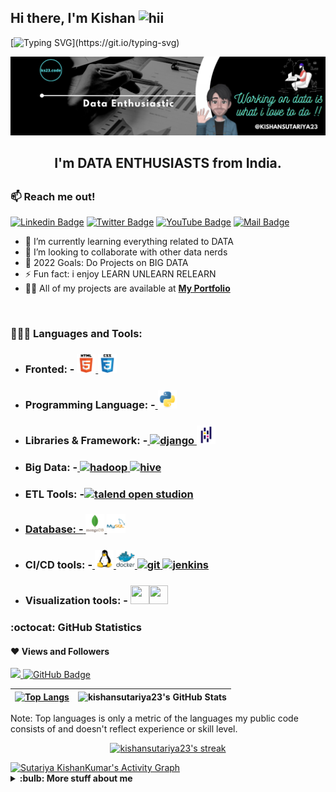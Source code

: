 ## Hi there, I'm Kishan  <img src="https://raw.githubusercontent.com/MartinHeinz/MartinHeinz/master/wave.gif" alt='hii' width="30px">

[![Typing SVG](https://readme-typing-svg.herokuapp.com?font=arial&color=3384B4&lines=Welcome+to+my+GitHub+...)](https://git.io/typing-svg)

 <img src="./images/githubreadme.png" alt="hi">
 
<h2 align="center"><strong>I'm DATA ENTHUSIASTS from India.</strong><h2>

 
<!-- **I'm DATA ENTHUSIASTS from India & business intelligence consultant at PwC and my passion resonates with my profession too. I enjoy exploring data to get insights and create an impactful story out of it.** -->
 
### :mailbox: Reach me out!

[![Linkedin Badge][linkedinbadge]][linkedin] [![Twitter Badge](https://img.shields.io/badge/-@ks23_code-1ca0f1?style=flat&labelColor=1ca0f1&logo=twitter&logoColor=white&link=https://twitter.com/quantumudit)][twitter]  [![YouTube Badge](https://img.shields.io/badge/-ks23%20code-e74c3c?style=flat&labelColor=e74c3c&logo=youtube&logoColor=white)][youtube] [![Mail Badge](https://img.shields.io/badge/-ks23.code@gmail.com-c0392b?style=flat&labelColor=c0392b&logo=gmail&logoColor=white)][gmail] 

- 🌱 I’m currently learning everything related to DATA
- 💞️ I’m looking to collaborate with other data nerds
- 🥅 2022 Goals: Do Projects on BIG DATA
- ⚡ Fun fact: i enjoy LEARN UNLEARN RELEARN
- 👨‍💻 All of my projects are available at **[My Portfolio](https://kishansutariya23.github.io)**


<br>

<h3 align="left">👨🏽‍💻 Languages and Tools:</h3>
<p align="left"> 

- ### Fronted: - <a href="#" target="_blank" rel="noreferrer"> <img src="https://raw.githubusercontent.com/devicons/devicon/master/icons/html5/html5-original-wordmark.svg" alt="html5" width="30" height="30"/> </a> <a href="#" target="_blank" rel="noreferrer"> <img src="https://raw.githubusercontent.com/devicons/devicon/master/icons/css3/css3-original-wordmark.svg" alt="css3" width="30" height="30"/> </a>
- ### Programming Language: -<a href="#" target="_blank" rel="noreferrer"> <img src="https://raw.githubusercontent.com/devicons/devicon/master/icons/python/python-original.svg" alt="python" width="30" height="30"/> </a> 
- ### Libraries & Framework: -<a href="#" target="_blank" rel="noreferrer"> <img src="https://cdn.worldvectorlogo.com/logos/django.svg" alt="django" width="30" height="30"/> </a> <a href="#" target="_blank" rel="noreferrer"> <img src="https://raw.githubusercontent.com/devicons/devicon/2ae2a900d2f041da66e950e4d48052658d850630/icons/pandas/pandas-original.svg" alt="pandas" width="30" height="30"/> </a>
- ### Big Data: -<a href="#" target="_blank" rel="noreferrer"> <img src="https://www.vectorlogo.zone/logos/apache_hadoop/apache_hadoop-icon.svg" alt="hadoop" width="30" height="30"/> </a> <a href="#" target="_blank" rel="noreferrer"> <img src="https://www.vectorlogo.zone/logos/apache_hive/apache_hive-icon.svg" alt="hive" width="30" height="30"/> </a> 

- ### ETL Tools: -<a href="#" target="_blank" rel="noreferrer"><img src="#" alt="talend open studion">
- ### Database: -<a href= "#" target="_blank" rel="noreferrer"> <img src="https://raw.githubusercontent.com/devicons/devicon/master/icons/mongodb/mongodb-original-wordmark.svg" alt="mongodb" width="30" height="30"/> </a> <a href="#" target="_blank" rel="noreferrer"> <img src="https://raw.githubusercontent.com/devicons/devicon/master/icons/mysql/mysql-original-wordmark.svg" alt="mysql" width="30" height="30"/> </a> 
- ### CI/CD tools: -<a href="#" target="_blank" rel="noreferrer"> <img src="https://raw.githubusercontent.com/devicons/devicon/master/icons/linux/linux-original.svg" alt="linux" width="30" height="30"/> </a> <a href="#" target="_blank" rel="noreferrer"> <img src="https://raw.githubusercontent.com/devicons/devicon/master/icons/docker/docker-original-wordmark.svg" alt="docker" width="30" height="30"/> </a> <a href="#" target="_blank" rel="noreferrer"> <img src="https://www.vectorlogo.zone/logos/git-scm/git-scm-icon.svg" alt="git" width="30" height="30"/> </a> <a href="#" target="_blank" rel="noreferrer"> <img src="https://www.vectorlogo.zone/logos/jenkins/jenkins-icon.svg" alt="jenkins" width="30" height="30"/> </a> 
- ### Visualization tools: - <img src="https://img.icons8.com/color/48/000000/power-bi.png" width="30" height="30"/><img src="https://img.icons8.com/color/48/000000/tableau-software.png" width="30" height="30"/>





 
</p>



### :octocat: GitHub Statistics


#### ❤ Views and Followers
<a href="https://github.com/kishansutariya23/github-profile-views-counter">
    <img src="https://komarev.com/ghpvc/?username=kishansutariya23">
</a>
<a href="https://github.com/kishansutariya23?tab=followers"><img src="https://img.shields.io/github/followers/kishansutariya23?label=Followers&style=social" alt="GitHub Badge"></a>


| [![Top Langs](https://github-readme-stats.vercel.app/api/top-langs/?username=kishansutariya23&langs_count=8&count_private=true&layout=compact&theme=tokyonight&hide_border=true)](https://github.com/anuraghazra/github-readme-stats) |![kishansutariya23's GitHub Stats](https://github-readme-stats.vercel.app/api?username=kishansutariya23&show_icons=true&count_private=true&theme=tokyonight&hide_border=true&hide=contribs,prs&custom_title=Kishansutariya23's%20GitHub%20Stats)  |
| ----------------------------------------------------------------------------------------------------------------------------------------------------------------------------------------------- | ------------------------------------------------------------------------------------------------------------------------------------------------------------------------------------------------ |

Note:</b> Top languages is only a metric of the languages my public code consists of and doesn't reflect experience or skill level.

<p align="center">
    <a href="https://github.com/kishansutariya23/github-readme-streak-stats">
        <img title="🔥 Get streak stats for your profile at git.io/streak-stats" alt="kishansutariya23's streak" src="https://github-readme-streak-stats.herokuapp.com/?user=kishansutariya23&theme=black-ice&hide_border=true&stroke=0000&background=060A0CD0"/>
    </a>
</p>
<a href="https://github.com/kishansutariya23/github-readme-activity-graph"><img alt="Sutariya KishanKumar's Activity Graph" src="https://activity-graph.herokuapp.com/graph?username=kishansutariya23&bg_color=0D1117&color=5BCDEC&line=5BCDEC&point=FFFFFF&hide_border=true" /></a>




<details>
<summary>
    <strong> :bulb: More stuff about me</strong>
</summary>

<br >

I love sharing knowledge and putting posts, blogs and videos together for helping other developers, data analyst  and ....

<!--START_SECTION:waka-->

<!--END_SECTION:waka-->

<!-- Profile Links -->

[linkedin]: https://www.linkedin.com/in/kishankumar-sutariya/
[twitter]: https://twitter.com/ks23_code?t=slipKXB8ZbZG4wDzoTxQ&s=09
[data.world]: https://data.world/dataman-udit
[youtube]: https://www.youtube.com/channel/UCTznaXzOXeFZ8LzWxS0d6_A
[gmail]: mailto:ks23.code@gmail.com
[skype]: skype:------?call

<!-- Shields Profile Links -->

[linkedinbadge]: https://img.shields.io/badge/-kishankumar_sutariya-0e76a8?style=flat&labelColor=0e76a8&logo=linkedin&logoColor=white
[twitterbadge]: https://img.shields.io/badge/-@ks23_code-1ca0f1?style=flat&labelColor=1ca0f1&logo=twitter&logoColor=white&link=https://twitter.com/quantumudit
[gmailbadge]: https://img.shields.io/badge/-ks23.code-c0392b?style=flat&labelColor=c0392b&logo=gmail&logoColor=white
[youtubebadge]: https://img.shields.io/badge/-youtube-e74c3c?style=flat&labelColor=e74c3c&logo=youtube&logoColor=white

<!-- Top Technology Badges -->

[powerbibadge]: https://img.shields.io/badge/-Power%20BI-F2C811?style=for-the-badge&labelColor=212121&logo=powerbi
[tableaubadge]: https://img.shields.io/badge/-Tableau-E97627?style=for-the-badge&labelColor=212121&logo=tableau
[sqlserverbadge]: https://img.shields.io/badge/-SQL%20Server-CC2927?style=for-the-badge&labelColor=212121&logo=Microsoft%20SQL%20Server&logoColor=CC2927
[excelbadge]: https://img.shields.io/badge/-Microsoft%20Excel-217346?style=for-the-badge&labelColor=212121&logo=Microsoft%20Excel&logoColor=217346
[pythonbadge]: https://img.shields.io/badge/-Python-3776AB?style=for-the-badge&labelColor=212121&logo=python

<!-- Tools & Technology Links -->
 
